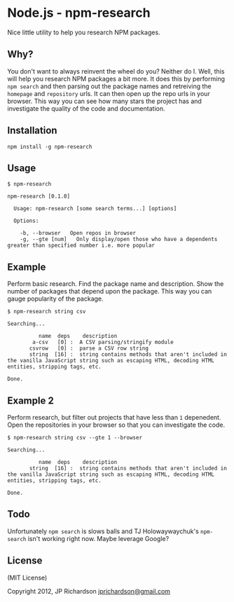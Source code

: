 Node.js - npm-research
================

Nice little utility to help you research NPM packages.


Why?
----

You don't want to always reinvent the wheel do you? Neither do I. Well, this will help you research NPM packages a bit more. It does this by performing `npm search` and then parsing out the package names and retreiving the `homepage` and `repository` urls. It can then open up the repo urls in your browser. This way you can see how many stars the project has and investigate the quality of the code and documentation.



Installation
------------

    npm install -g npm-research



Usage
------

    $ npm-research

    npm-research [0.1.0]

      Usage: npm-research [some search terms...] [options]

      Options:

        -b, --browser   Open repos in browser
        -g, --gte [num]   Only display/open those who have a dependents greater than specified number i.e. more popular



Example
-------

Perform basic research. Find the package name and description. Show the number of packages that depend upon the package. This way you can gauge popularity of the package.


    $ npm-research string csv

    Searching...

              name  deps    description
            a-csv   [0] :  A CSV parsing/stringify module
           csvrow   [0] :  parse a CSV row string
           string  [16] :  string contains methods that aren't included in the vanilla JavaScript string such as escaping HTML, decoding HTML entities, stripping tags, etc.

    Done.



Example 2
---------

Perform research, but filter out projects that have less than `1` depenedent. Open the repositories in your browser so that you can investigate the code.

    $ npm-research string csv --gte 1 --browser

    Searching...

              name  deps    description
           string  [16] :  string contains methods that aren't included in the vanilla JavaScript string such as escaping HTML, decoding HTML entities, stripping tags, etc.

    Done.


Todo
----

Unfortunately `npm search` is slows balls and TJ Holowaywaychuk's `npm-search` isn't working right now. Maybe leverage Google?


License
-------

(MIT License)

Copyright 2012, JP Richardson  <jprichardson@gmail.com>


